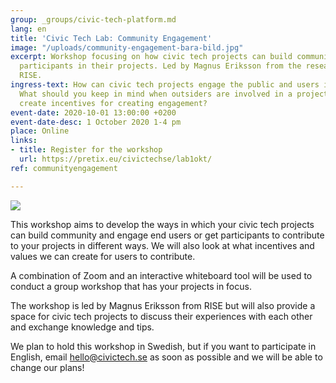 ```yaml
---
group: _groups/civic-tech-platform.md
lang: en
title: 'Civic Tech Lab: Community Engagement'
image: "/uploads/community-engagement-bara-bild.jpg"
excerpt: Workshop focusing on how civic tech projects can build community and engage
  participants in their projects. Led by Magnus Eriksson from the research institute
  RISE.
ingress-text: How can civic tech projects engage the public and users in their projects?
  What should you keep in mind when outsiders are involved in a project? How can we
  create incentives for creating engagement?
event-date: 2020-10-01 13:00:00 +0200
event-date-desc: 1 October 2020 1-4 pm
place: Online
links:
- title: Register for the workshop
  url: https://pretix.eu/civictechse/lab1okt/
ref: communityengagement

---
```

![](/uploads/civic-tech-lab-community-engagement.jpg)

This workshop aims to develop the ways in which your civic tech projects can build community and engage end users or get participants to contribute to your projects in different ways. We will also look at what incentives and values we can create for users to contribute.

A combination of Zoom and an interactive whiteboard tool will be used to conduct a group workshop that has your projects in focus.

The workshop is led by Magnus Eriksson from RISE but will also provide a space for civic tech projects to discuss their experiences with each other and exchange knowledge and tips.

We plan to hold this workshop in Swedish, but if you want to participate in English, email hello@civictech.se as soon as possible and we will be able to change our plans!